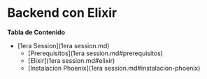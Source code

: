 Backend con Elixir
===================

**Tabla de Contenido**
- [1era Session](1era session.md)
	- [Prerequisitos](1era session.md#prerequisitos)
	- [Elixir](1era session.md#elixir)
	- [Instalacion Phoenix](1era session.md#instalacion-phoenix)
